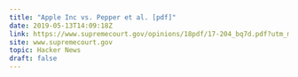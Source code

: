 ```yaml
---
title: "Apple Inc vs. Pepper et al. [pdf]"
date: 2019-05-13T14:09:18Z
link: https://www.supremecourt.gov/opinions/18pdf/17-204_bq7d.pdf?utm_medium=RSS&utm_source=hune
site: www.supremecourt.gov
topic: Hacker News
draft: false
---
```

